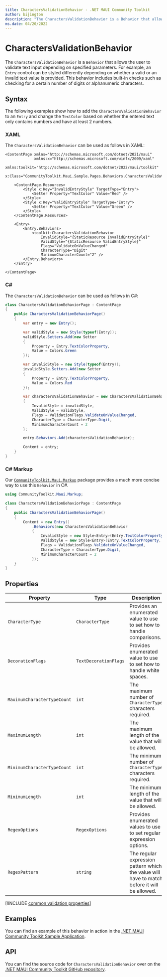 ```yaml
---
title: CharactersValidationBehavior - .NET MAUI Community Toolkit
author: bijington
description: "The CharactersValidationBehavior is a Behavior that allows the user to validate text input depending on specified parameters."
ms.date: 04/20/2022
---
```


# CharactersValidationBehavior

The `CharactersValidationBehavior` is a `Behavior` that allows the user to validate text input depending on specified parameters. For example, an `Entry` control can be styled differently depending on whether a valid or an invalid text value is provided. This behavior includes built-in checks such as checking for a certain number of digits or alphanumeric characters. 

## Syntax

The following examples show how to add the `CharactersValidationBehavior` to an `Entry` and change the `TextColor` based on whether the entered text only contains numbers and have at least 2 numbers.

### XAML

The `CharactersValidationBehavior` can be used as follows in XAML:

```xaml
<ContentPage xmlns="http://schemas.microsoft.com/dotnet/2021/maui"
             xmlns:x="http://schemas.microsoft.com/winfx/2009/xaml"
             xmlns:toolkit="http://schemas.microsoft.com/dotnet/2022/maui/toolkit"
             x:Class="CommunityToolkit.Maui.Sample.Pages.Behaviors.CharactersValidationBehaviorPage">

    <ContentPage.Resources>
        <Style x:Key="InvalidEntryStyle" TargetType="Entry">
            <Setter Property="TextColor" Value="Red" />
        </Style>
        <Style x:Key="ValidEntryStyle" TargetType="Entry">
            <Setter Property="TextColor" Value="Green" />
        </Style>
    </ContentPage.Resources>

    <Entry>
        <Entry.Behaviors>
            <toolkit:CharactersValidationBehavior 
                InvalidStyle="{StaticResource InvalidEntryStyle}"
                ValidStyle="{StaticResource ValidEntryStyle}"
                Flags="ValidateOnValueChanged"
                CharacterType="Digit"
                MinimumCharacterCount="2" />
        </Entry.Behaviors>
    </Entry>

</ContentPage>
```

### C#

The `CharactersValidationBehavior` can be used as follows in C#:

```csharp
class CharactersValidationBehaviorPage : ContentPage
{
    public CharactersValidationBehaviorPage()
    {
        var entry = new Entry();

        var validStyle = new Style(typeof(Entry));
        validStyle.Setters.Add(new Setter
        {
            Property = Entry.TextColorProperty,
            Value = Colors.Green
        });

        var invalidStyle = new Style(typeof(Entry));
        invalidStyle.Setters.Add(new Setter
        {
            Property = Entry.TextColorProperty,
            Value = Colors.Red
        });

        var charactersValidationBehavior = new CharactersValidationBehavior
        {
            InvalidStyle = invalidStyle,
            ValidStyle = validStyle,
            Flags = ValidationFlags.ValidateOnValueChanged,
            CharacterType = CharacterType.Digit,
            MinimumCharacterCount = 2
        };

        entry.Behaviors.Add(charactersValidationBehavior);

        Content = entry;
    }
}
```

### C# Markup

Our [`CommunityToolkit.Maui.Markup`](../markup/markup.md) package provides a much more concise way to use this `Behavior` in C#.

```csharp
using CommunityToolkit.Maui.Markup;

class CharactersValidationBehaviorPage : ContentPage
{
    public CharactersValidationBehaviorPage()
    {
        Content = new Entry()
            .Behaviors(new CharactersValidationBehavior
            {
                InvalidStyle = new Style<Entry>(Entry.TextColorProperty, Colors.Red),
                ValidStyle = new Style<Entry>(Entry.TextColorProperty, Colors.Green),
                Flags = ValidationFlags.ValidateOnValueChanged,
                CharacterType = CharacterType.Digit,
                MinimumCharacterCount = 2
            });
    }
}
```

## Properties

|Property  |Type  |Description  |
|---------|---------|---------|
| `CharacterType` | `CharacterType` | Provides an enumerated value to use to set how to handle comparisons. |
| `DecorationFlags` | `TextDecorationFlags` | Provides enumerated value to use to set how to handle white spaces. |
| `MaximumCharacterTypeCount` | `int` | The maximum number of `CharacterType` characters required. |
| `MaximumLength` | `int` | The maximum length of the value that will be allowed. |
| `MinimumCharacterTypeCount` | `int` | The minimum number of `CharacterType` characters required. |
| `MinimumLength` | `int` | The minimum length of the value that will be allowed. |
| `RegexOptions` | `RegexOptions` | Provides enumerated values to use to set regular expression options. |
| `RegexPattern` | `string` | The regular expression pattern which the value will have to match before it will be allowed. |

[!INCLUDE [common validation properties](../includes/validation-behavior.md)]

## Examples

You can find an example of this behavior in action in the [.NET MAUI Community Toolkit Sample Application](https://github.com/CommunityToolkit/Maui/blob/main/samples/CommunityToolkit.Maui.Sample/Pages/Behaviors/CharactersValidationBehaviorPage.xaml).

## API

You can find the source code for `CharactersValidationBehavior` over on the [.NET MAUI Community Toolkit GitHub repository](https://github.com/CommunityToolkit/Maui/blob/main/src/CommunityToolkit.Maui/Behaviors/Validators/CharactersValidationBehavior.shared.cs).